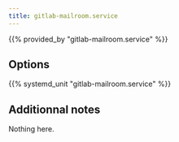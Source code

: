 ```yaml
---
title: gitlab-mailroom.service
---
```


{{% provided_by "gitlab-mailroom.service" %}}

## Options

{{% systemd_unit "gitlab-mailroom.service" %}}

## Additionnal notes

Nothing here.